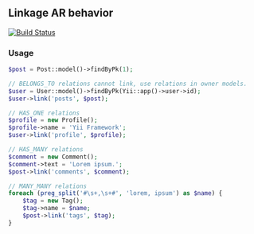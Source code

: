 ## Linkage AR behavior
[![Build Status](https://travis-ci.org/slavcodev/yii-linkage-behavior.png?branch=master)](https://travis-ci.org/slavcodev/yii-linkage-behavior)


### Usage

```php
$post = Post::model()->findByPk(1);

// BELONGS_TO relations cannot link, use relations in owner models.
$user = User::model()->findByPk(Yii::app()->user->id);
$user->link('posts', $post);

// HAS_ONE relations
$profile = new Profile();
$profile->name = 'Yii Framework';
$user->link('profile', $profile);

// HAS_MANY relations
$comment = new Comment();
$comment->text = 'Lorem ipsum.';
$post->link('comments', $comment);

// MANY_MANY relations
foreach (preg_split('#\s+,\s+#', 'lorem, ipsum') as $name) {
	$tag = new Tag();
	$tag->name = $name;
	$post->link('tags', $tag);
}
```
